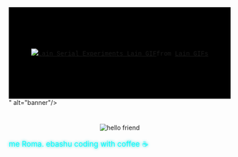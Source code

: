 <!-- Roma -->

<div align="center" style="background-color:#000000; padding:80px 0; font-family:'Courier New', monospace;">

  <!-- Баннер -->
  <p align="center">
    <img src="<div class="tenor-gif-embed" data-postid="7586956107789552477" data-share-method="host" data-aspect-ratio="1.76596" data-width="100%"><a href="https://tenor.com/view/lain-serial-experiments-lain-anime-gif-7586956107789552477">Lain Serial Experiments Lain GIF</a>from <a href="https://tenor.com/search/lain-gifs">Lain GIFs</a></div> <script type="text/javascript" async src="https://tenor.com/embed.js"></script>" alt="banner"/>
  </p>

  <!-- Мигающий текст как GIF (загрузи assets/hello-flicker.gif в свой репозиторий) -->
  <p align="center" style="margin-top:40px;">
    <img src="https://pin.it/7ujfpbUyi" alt="hello friend" />
  </p>

  <!-- Подпись -->
  <p style="color:#00ffff; font-size:17px; text-shadow: 0 0 6px #00cccc;">
    me Roma. ebashu coding with coffee ☕
  </p>

</div>
